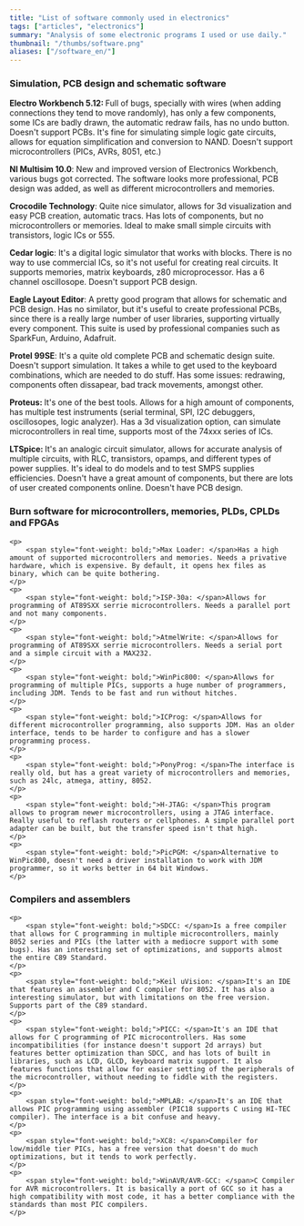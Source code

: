 ```yaml
---
title: "List of software commonly used in electronics"
tags: ["articles", "electronics"]
summary: "Analysis of some electronic programs I used or use daily."
thumbnail: "/thumbs/software.png"
aliases: ["/software_en/"]
---
```


<h3>Simulation, PCB design and schematic software</h3>
	<p>
		<span style="font-weight: bold;">Electro Workbench 5.12: </span>Full of bugs, specially with wires (when adding connections they tend to move randomly), has only a few components, some ICs are badly drawn, the automatic redraw fails, has no undo button. Doesn't support PCBs. It's fine for simulating simple logic gate circuits, allows for equation simplification and conversion to NAND. Doesn't support microcontrollers (PICs, AVRs, 8051, etc.)
	</p>
	<p>
		<span style="font-weight: bold;">NI Multisim 10.0</span>: New and improved version of Electronics Workbench, various bugs got corrected. The software looks more professional, PCB design was added, as well as different microcontrollers and memories.
	</p>		
	<p>
		<span style="font-weight: bold;">Crocodile Technology</span>: Quite nice simulator, allows for 3d visualization and easy PCB creation, automatic tracs. Has lots of components, but no microcontrollers or memories. Ideal to make small simple circuits with transistors, logic ICs or 555.
	</p>
	<p>
		<span style="font-weight: bold;">Cedar logic</span>: It's a digital logic simulator that works with blocks. There is no way to use commercial ICs, so it's not useful for creating real circuits. It supports memories, matrix keyboards, z80 microprocessor. Has a 6 channel oscillosope. Doesn't support PCB design.
	</p>
	<p>
		<span style="font-weight: bold;">Eagle Layout Editor</span>: A pretty good program that allows for schematic and PCB design. Has no similator, but it's useful to create professional PCBs, since there is a really large number of user libraries, supporting virtually every component. This suite is used by professional companies such as SparkFun, Arduino, Adafruit.
	</p>
	<p>
		<span style="font-weight: bold;">Protel 99SE</span>: It's a quite old complete PCB and schematic design suite. Doesn't support simulation. It takes a while to get used to the keyboard combinations, which are needed to do stuff. Has some issues: redrawing, components often dissapear, bad track movements, amongst other.
	</p>
	<p>
		<span style="font-weight: bold;">Proteus: </span>It's one of the best tools. Allows for a high amount of components, has multiple test instruments (serial terminal, SPI, I2C debuggers, oscillosopes, logic analyzer). Has a 3d visualization option, can simulate microcontrollers in real time, supports most of the 74xxx series of ICs. 
	</p>
	<p>
		<span style="font-weight: bold;">LTSpice: </span>It's an analogic circuit simulator, allows for accurate analysis of multiple circuits, with RLC, transistors, opamps, and different types of power supplies. It's ideal to do models and to test SMPS supplies efficiencies. Doesn't have a great amount of components, but there are lots of user created components online. Doesn't have PCB design.
	</p>

<h3>Burn software for microcontrollers, memories, PLDs, CPLDs and FPGAs</h3>

	<p>
		<span style="font-weight: bold;">Max Loader: </span>Has a high amount of supported microcontrollers and memories. Needs a privative hardware, which is expensive. By default, it opens hex files as binary, which can be quite bothering.
	</p>
	<p>
		<span style="font-weight: bold;">ISP-30a: </span>Allows for programming of AT89SXX serrie microcontrollers. Needs a parallel port and not many components.
	</p>
	<p>
		<span style="font-weight: bold;">AtmelWrite: </span>Allows for programming of AT89SXX serrie microcontrollers. Needs a serial port and a simple circuit with a MAX232.
	</p>	
	<p>
		<span style="font-weight: bold;">WinPic800: </span>Allows for programming of multiple PICs, supports a huge number of programmers, including JDM. Tends to be fast and run without hitches.
	</p>
	<p>
		<span style="font-weight: bold;">ICProg: </span>Allows for different microcontroller programming, also supports JDM. Has an older interface, tends to be harder to configure and has a slower programming process.
	</p>
	<p>
		<span style="font-weight: bold;">PonyProg: </span>The interface is really old, but has a great variety of microcontrollers and memories, such as 24lc, atmega, attiny, 8052.
	</p>
	<p>
		<span style="font-weight: bold;">H-JTAG: </span>This program allows to program newer microcontrollers, using a JTAG interface. Really useful to reflash routers or cellphones. A simple parallel port adapter can be built, but the transfer speed isn't that high.
	</p>
	<p>
		<span style="font-weight: bold;">PicPGM: </span>Alternative to WinPic800, doesn't need a driver installation to work with JDM programmer, so it works better in 64 bit Windows.
	</p>

<h3>Compilers and assemblers</h3>

	<p>
		<span style="font-weight: bold;">SDCC: </span>Is a free compiler that allows for C programming in multiple microcontrollers, mainly 8052 series and PICs (the latter with a mediocre support with some bugs). Has an interesting set of optimizations, and supports almost the entire C89 Standard.
	</p>
	<p>
		<span style="font-weight: bold;">Keil uVision: </span>It's an IDE that features an assembler and C compiler for 8052. It has also a interesting simulator, but with limitations on the free version. Supports part of the C89 standard.
	</p>
	<p>
		<span style="font-weight: bold;">PICC: </span>It's an IDE that allows for C programming of PIC microcontrollers. Has some incompatibilities (for instance doesn't support 2d arrays) but features better optimization than SDCC, and has lots of built in libraries, such as LCD, GLCD, keyboard matrix support. It also features functions that allow for easier setting of the peripherals of the microcontroller, without needing to fiddle with the registers.
	</p>
	<p>
		<span style="font-weight: bold;">MPLAB: </span>It's an IDE that allows PIC programming using assembler (PIC18 supports C using HI-TEC compiler). The interface is a bit confuse and heavy.
	</p>
	<p>
		<span style="font-weight: bold;">XC8: </span>Compiler for low/middle tier PICs, has a free version that doesn't do much optimizations, but it tends to work perfectly.
	</p>
	<p>
		<span style="font-weight: bold;">WinAVR/AVR-GCC: </span>C Compiler for AVR microcontrollers. It is basically a port of GCC so it has a high compatibility with most code, it has a better compliance with the standards than most PIC compilers.
	</p>
